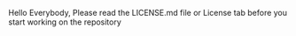 Hello Everybody,
Please read the LICENSE.md file or License tab before you start working on the repository

